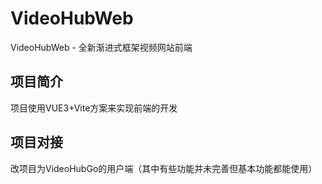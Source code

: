 # VideoHubWeb
VideoHubWeb - 全新渐进式框架视频网站前端

## 项目简介
项目使用VUE3+Vite方案来实现前端的开发

## 项目对接
改项目为VideoHubGo的用户端（其中有些功能并未完善但基本功能都能使用）
